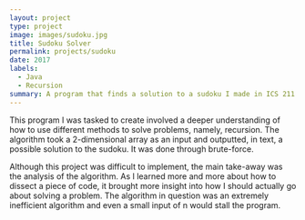 ```yaml
---
layout: project
type: project
image: images/sudoku.jpg
title: Sudoku Solver
permalink: projects/sudoku
date: 2017
labels:
  - Java
  - Recursion
summary: A program that finds a solution to a sudoku I made in ICS 211.
---
```


This program I was tasked to create involved a deeper understanding of how to use different methods to solve problems, namely, recursion. The algorithm took a 2-dimensional array as an input and outputted, in text, a possible solution to the sudoku. It was done through brute-force. 

Although this project was difficult to implement, the main take-away was the analysis of the algorithm. As I learned more and more about how to dissect a piece of code, it brought more insight into how I should actually go about solving a problem. The algorithm in question was an extremely inefficient algorithm and even a small input of n would stall the program.

